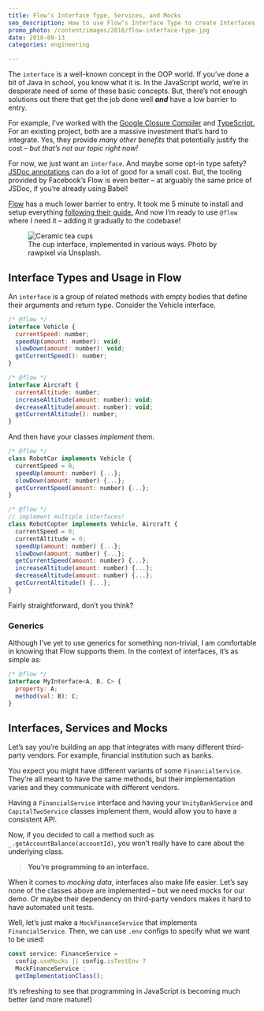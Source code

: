 ```yaml
---
title: Flow’s Interface Type, Services, and Mocks
seo_description: How to use Flow’s Interface Type to create Interfaces for Classes, Services and Mocks.
promo_photo: /content/images/2018/flow-interface-type.jpg
date: 2018-09-13
categories: engineering

---
```


The `interface` is a well-known concept in the OOP world. If you’ve done a bit of Java in school, you know what it is. In the JavaScript world, we’re in desperate need of some of these basic concepts. But, there’s not enough solutions out there that get the job done well ***and*** have a low barrier to entry.

For example, I’ve worked with the [Google Closure Compiler](https://github.com/google/closure-compiler/) and [TypeScript.](https://www.typescriptlang.org/) For an existing project, both are a massive investment that’s hard to integrate. Yes, they provide *many other benefits* that potentially justify the cost – *but that’s not our topic right now!*

For now, we just want an `interface`. And maybe some opt-in type safety? [JSDoc annotations](http://usejsdoc.org/) can do a lot of good for a small cost. But, the tooling provided by Facebook’s Flow is even better – at arguably the same price of JSDoc, if you’re already using Babel!

[Flow](https://flow.org/en/) has a much lower barrier to entry. It took me 5 minute to install and setup everything [following their guide.](https://flow.org/en/docs/install/) And now I’m ready to use `@flow` where I need it – adding it gradually to the codebase!

<figure class="blog-post-image"><img src="/content/images/2018/flow-interface-type.jpg" alt="Ceramic tea cups" /><figcaption>The cup interface, implemented in various ways. Photo by rawpixel via Unsplash.</figcaption></figure>

## Interface Types and Usage in Flow

An `interface` is a group of related methods with empty bodies that define their arguments and return type. Consider the Vehicle interface.

```javascript
/* @flow */
interface Vehicle {
  currentSpeed: number;
  speedUp(amount: number): void;
  slowDown(amount: number): void;
  getCurrentSpeed(): number;
}
```

```javascript
/* @flow */
interface Aircraft {
  currentAltitude: number;
  increaseAltitude(amount: number): void;
  decreaseAltitude(amount: number): void;
  getCurrentAltitude(): number;
}
```

And then have your classes _implement_ them.

```javascript
/* @flow */
class RobotCar implements Vehicle {
  currentSpeed = 0;
  speedUp(amount: number) {...};
  slowDown(amount: number) {...};
  getCurrentSpeed(amount: number) {...};
}
```

```javascript
/* @flow */
// implement multiple interfaces!
class RobotCopter implements Vehicle, Aircraft {
  currentSpeed = 0;
  currentAltitude = 0;
  speedUp(amount: number) {...};
  slowDown(amount: number) {...};
  getCurrentSpeed(amount: number) {...};
  increaseAltitude(amount: number) {...};
  decreaseAltitude(amount: number) {...};
  getCurrentAltitude() {...};
}
```

Fairly straightforward, don’t you think?

### Generics

Although I’ve yet to use generics for something non-trivial, I am comfortable in knowing that Flow supports them. In the context of interfaces, it’s as simple as:

```javascript
/* @flow */
interface MyInterface<A, B, C> {
  property: A;
  method(val: B): C;
}
```

## Interfaces, Services and Mocks

Let’s say you’re building an app that integrates with many different third-party vendors. For example, financial institution such as banks.

You expect you might have different variants of some `FinancialService`. They’re all meant to have the same methods, but their implementation varies and they communicate with different vendors.

Having a `FinancialService` interface and having your `UnityBankService` and `CapitalTwoService` classes implement them, would allow you to have a consistent API.

Now, if you decided to call a method such as `_.getAccountBalance(accountId)`, you won’t really have to care about the underlying class.

> **You’re programming to an interface.**

When it comes to _mocking data_, interfaces also make life easier. Let’s say none of the classes above are implemented – but we need mocks for our demo. Or maybe their dependency on third-party vendors makes it hard to have automated unit tests.

Well, let’s just make a `MockFinanceService` that implements `FinancialService`. Then, we can use `.env` configs to specify what we want to be used:

```javascript
const service: FinanceService =
  config.useMocks || config.isTestEnv ?
  MockFinanceService :
  getImplementationClass();
```

It’s refreshing to see that programming in JavaScript is becoming much better (and more mature!)
